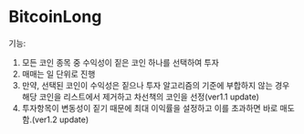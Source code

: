 # BitcoinLong

기능:
1. 모든 코인 종목 중 수익성이 짙은 코인 하나를 선택하여 투자
2. 매매는 일 단위로 진행
3. 만약, 선택된 코인이 수익성은 짙으나 투자 알고리즘의 기준에 부합하지 않는 경우 해당 코인을 리스트에서 제거하고 차선책의 코인을 선정(ver1.1 update)
4. 투자항목이 변동성이 짙기 때문에 최대 이익률을 설정하고 이를 초과하면 바로 매도함.(ver1.2 update)
